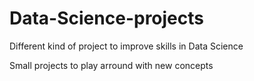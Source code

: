 # Data-Science-projects
Different kind of project to improve skills in Data Science

Small projects to play arround with new concepts

